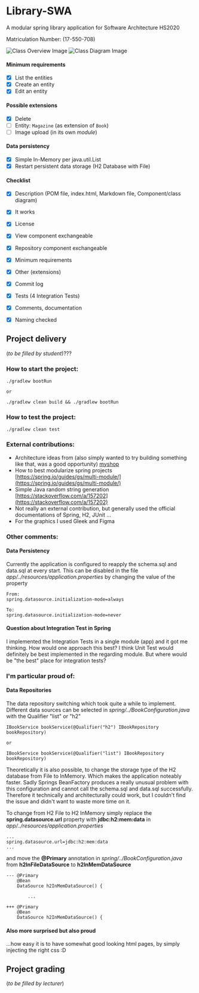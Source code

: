 # Library-SWA
A modular spring library application for Software Architecture HS2020

Matriculation Number: (17-550-708)

![Class Overview Image](/images/class_overview.png)
![Class Diagram Image](/images/gleek-class-diagram.svg)

#### Minimum requirements 

- [X] List the entities
- [X] Create an entity
- [X] Edit an entity

#### Possible extensions

- [X] Delete
- [ ] Entity: `Magazine` (as extension of `Book`)
- [ ] Image upload (in its own *module*)

#### Data persistency
- [X] Simple In-Memory per java.util.List
- [X] Restart persistent data storage (H2 Database with File)

#### Checklist
- [X] Description (POM file, index.html, Markdown file, Component/class diagram)
- [X] It works
- [X] License
- [X] View component exchangeable
- [X] Repository component exchangeable
- [X] Minimum requirements
- [X] Other (extensions)
- [X] Commit log
- [X] Tests (4 Integration Tests)
- [X] Comments, documentation
- [X] Naming checked


## Project delivery
(_to be filled by student_)???

### How to start the project:

```
./gradlew bootRun

or

./gradlew clean build && ./gradlew bootRun
```
### How to test the project:

```
./gradlew clean test
```

### External contributions:
* Architecture ideas from (also simply wanted to try building something like that, was a good opportunity) [myshop](https://github.com/ribeaud/blog-code-samples/tree/master/myshop)
* How to best modularize spring projects [https://spring.io/guides/gs/multi-module/](https://spring.io/guides/gs/multi-module/)
* Simple Java random string generation [https://stackoverflow.com/a/157202](https://stackoverflow.com/a/157202)
* Not really an external contribution, but generally used the official documentations of Spring, H2, JUnit ...
* For the graphics I used Gleek and Figma

### Other comments:

#### Data Persistency

Currently the application is configured to reapply the schema.sql and data.sql at every start.
This can be disabled in the file *app/../resources/application.properties* by changing the value of the property
```
From:
spring.datasource.initialization-mode=always

To:
spring.datasource.initialization-mode=never
```
#### Question about Integration Test in Spring

I implemented the Integration Tests in a single module (app) and it got me thinking. How would one approach this best?
I think Unit Test would definitely be best implemented in the regarding module. But where would be "the best" place for integration tests?

### I'm particular proud of:

#### Data Repositories

The data repository switching which took quite a while to implement. Different data sources can be selected in *spring/../BookConfiguration.java* with the Qualifier "list" or "h2"
```
IBookService bookService(@Qualifier("h2") IBookRepository bookRepository)
	
or

IBookService bookService(@Qualifier("list") IBookRepository bookRepository)
```
Theoretically it is also possible, to change the storage type of the H2 database from File to InMemory. Which makes the application noteably faster. Sadly Springs BeanFactory produces a really unusual problem with this configuration and cannot call the schema.sql and data.sql successfully. 
Therefore it technically and architecturally could work, but I couldn't find the issue and didn't want to waste more time on it.

To change from H2 File to H2 InMemory simply replace the **spring.datasource.url** property with **jdbc:h2:mem:data** in *app/../resources/application.properties*
```
...
spring.datasource.url=jdbc:h2:mem:data
...
```
and move the **@Primary** annotation in *spring/../BookConfiguration.java* from **h2InFileDataSource** to **h2InMemDataSource**
```
---	@Primary
	@Bean
	DataSource h2InMemDataSource() {

        ...

+++	@Primary
	@Bean
	DataSource h2InMemDataSource() {
```
#### Also more surprised but also proud

...how easy it is to have somewhat good looking html pages, by simply injecting the right css :D

## Project grading

(_to be filled by lecturer_)
